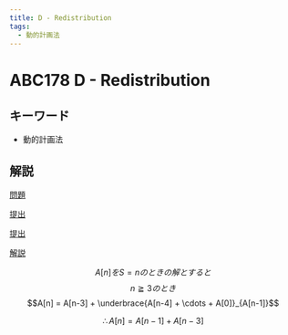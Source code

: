 ```yaml
---
title: D - Redistribution
tags:
  - 動的計画法
---
```


# ABC178 D - Redistribution

## キーワード

- 動的計画法

## 解説

[問題](https://atcoder.jp/contests/abc178/tasks/abc178_d)

[提出](https://atcoder.jp/contests/abc178/submissions/41921403)

[提出](https://atcoder.jp/contests/abc178/submissions/41921458)

[解説](https://atcoder.jp/contests/abc178/editorial/101)

$$A[n]　を S = n のときの解とすると$$
$$n \geqq 3 のとき$$
$$A[n] = A[n-3] + \underbrace{A[n-4] + \cdots + A[0]}_{A[n-1]}$$

$$\therefore A[n] = A[n-1] + A[n-3]$$
